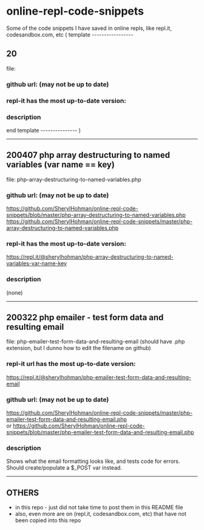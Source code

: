# online-repl-code-snippets
Some of the code snippets I have saved in online repls, like repl.it, codesandbox.com, etc
( template -----------------
##  20
file:   
### github url: (may not be up to date)  
### repl-it has the most up-to-date version:  
### description  
end template ---------------
)

----
## 200407 php array destructuring to named variables (var name == key) 
file: php-array-destructuring-to-named-variables.php   
### github url: (may not be up to date)  
https://github.com/SherylHohman/online-repl-code-snippets/blob/master/php-array-destructuring-to-named-variables.php  
https://github.com/SherylHohman/online-repl-code-snippets/master/php-array-destructuring-to-named-variables.php  

### repl-it has the most up-to-date version:  
https://repl.it/@sherylhohman/php-array-destructuring-to-named-variables-var-name-key  

### description  
(none)

----
## 200322 php emailer - test form data and resulting email  
file: php-emailer-test-form-data-and-resulting-email
(should have .php extension, but I dunno how to edit the filename on github)

### repl-it url has the most up-to-date version:  
https://repl.it/@sherylhohman/php-emailer-test-form-data-and-resulting-email  

### github url: (may not be up to date)  
https://github.com/SherylHohman/online-repl-code-snippets/master/php-emailer-test-form-data-and-resulting-email.php  
or 
https://github.com/SherylHohman/online-repl-code-snippets/blob/master/php-emailer-test-form-data-and-resulting-email.php

### description  
Shows what the email formatting looks like, and tests code for errors.  
Should create/populate a $_POST var instead.  

----
## OTHERS  
- in this repo - just did not take time to post them in this README file  
- also, even more are on (repl.it, codesandbox.com, etc) that have not been copied into this repo  

